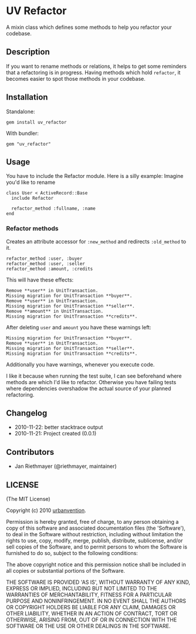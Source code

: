 # UV Refactor

A mixin class which defines some methods to help you refactor your codebase.

## Description

If you want to rename methods or relations, it helps to get some reminders that a refactoring is in progress.
Having methods which hold `refactor`, it becomes easier to spot those methods in your codebase.

## Installation

Standalone:

    gem install uv_refactor

With bundler:

    gem "uv_refactor"
    
## Usage

You have to include the Refactor module. Here is a silly example:
Imagine you'd like to rename 

    class User < ActiveRecord::Base
      include Refactor

      refactor_method :fullname, :name
    end
    
### Refactor methods

Creates an attribute accessor for `:new_method` and redirects `:old_method` to it.

    refactor_method :user, :buyer
    refactor_method :user, :seller
    refactor_method :amount, :credits
    
This will have these effects:

    Remove **user** in UnitTransaction.
    Missing migration for UnitTransaction **buyer**.
    Remove **user** in UnitTransaction.
    Missing migration for UnitTransaction **seller**.
    Remove **amount** in UnitTransaction.
    Missing migration for UnitTransaction **credits**.

After deleting `user` and `amount` you have these warnings left:

    Missing migration for UnitTransaction **buyer**.
    Remove **user** in UnitTransaction.
    Missing migration for UnitTransaction **seller**.
    Missing migration for UnitTransaction **credits**.

Additionally you have warnings, whenever you execute code.

I like it because when running the test suite, I can see beforehand where methods are which I'd like to refactor. Otherwise you have failing tests where dependencies overshadow the actual source of your planned refactoring.

## Changelog

* 2010-11-22: better stacktrace output
* 2010-11-21: Project created (0.0.1)

## Contributors

* Jan Riethmayer (@riethmayer, maintainer)

## LICENSE

(The MIT License)

Copyright (c) 2010 [urbanvention](http://urbanvention.com).

Permission is hereby granted, free of charge, to any person obtaining
a copy of this software and associated documentation files (the
'Software'), to deal in the Software without restriction, including
without limitation the rights to use, copy, modify, merge, publish,
distribute, sublicense, and/or sell copies of the Software, and to
permit persons to whom the Software is furnished to do so, subject to
the following conditions:

The above copyright notice and this permission notice shall be
included in all copies or substantial portions of the Software.

THE SOFTWARE IS PROVIDED 'AS IS', WITHOUT WARRANTY OF ANY KIND,
EXPRESS OR IMPLIED, INCLUDING BUT NOT LIMITED TO THE WARRANTIES OF
MERCHANTABILITY, FITNESS FOR A PARTICULAR PURPOSE AND NONINFRINGEMENT.
IN NO EVENT SHALL THE AUTHORS OR COPYRIGHT HOLDERS BE LIABLE FOR ANY
CLAIM, DAMAGES OR OTHER LIABILITY, WHETHER IN AN ACTION OF CONTRACT,
TORT OR OTHERWISE, ARISING FROM, OUT OF OR IN CONNECTION WITH THE
SOFTWARE OR THE USE OR OTHER DEALINGS IN THE SOFTWARE.
